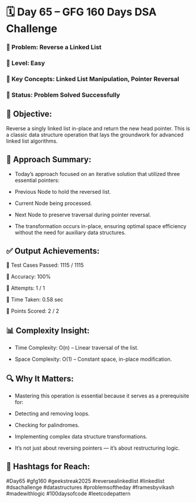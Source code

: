# 🗓️ Day 65 – GFG 160 Days DSA Challenge
### 🔁 Problem: Reverse a Linked List
### 📌 Level: Easy
### 🧠 Key Concepts: Linked List Manipulation, Pointer Reversal
### 🏁 Status: Problem Solved Successfully

## 🎯 Objective:
Reverse a singly linked list in-place and return the new head pointer.
This is a classic data structure operation that lays the groundwork for advanced linked list algorithms.

## 💭 Approach Summary:
- Today’s approach focused on an iterative solution that utilized three essential pointers:

- Previous Node to hold the reversed list.

- Current Node being processed.

- Next Node to preserve traversal during pointer reversal.

- The transformation occurs in-place, ensuring optimal space efficiency without the need for auxiliary data structures.

## ✅ Output Achievements:
🔹 Test Cases Passed: 1115 / 1115

🔹 Accuracy: 100%

🔹 Attempts: 1 / 1

🔹 Time Taken: 0.58 sec

🔹 Points Scored: 2 / 2

## 📊 Complexity Insight:
- Time Complexity: O(n) – Linear traversal of the list.

- Space Complexity: O(1) – Constant space, in-place modification.

## 🔍 Why It Matters:
- Mastering this operation is essential because it serves as a prerequisite for:

- Detecting and removing loops.

- Checking for palindromes.

- Implementing complex data structure transformations.

- It’s not just about reversing pointers — it’s about restructuring logic.


## 📌 Hashtags for Reach:
#Day65 #gfg160 #geekstreak2025
#reversealinkedlist #linkedlist #dsachallenge
#datastructures #problemsoftheday #framesbyvikash
#madewithlogic #100daysofcode #leetcodepattern
